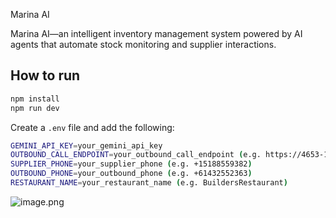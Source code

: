 Marina AI

Marina AI—an intelligent inventory management system powered by AI agents that automate stock monitoring and supplier interactions.

## How to run

```bash
npm install
npm run dev
```

Create a `.env` file and add the following:

```bash
GEMINI_API_KEY=your_gemini_api_key
OUTBOUND_CALL_ENDPOINT=your_outbound_call_endpoint (e.g. https://4653-122-202-8-241.ngrok-free.app/outbound-call)
SUPPLIER_PHONE=your_supplier_phone (e.g. +15188559382)
OUTBOUND_PHONE=your_outbound_phone (e.g. +61432552363)
RESTAURANT_NAME=your_restaurant_name (e.g. BuildersRestaurant)
```

![image.png](image.png)
